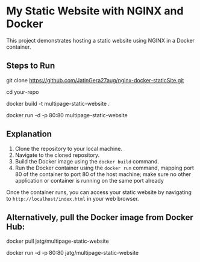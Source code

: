 # My Static Website with NGINX and Docker

This project demonstrates hosting a static website using NGINX in a Docker container.

## Steps to Run

git clone https://github.com/JatinGera27aug/nginx-docker-staticSite.git

cd your-repo

docker build -t multipage-static-website .

docker run -d -p 80:80 multipage-static-website

## Explanation

1. Clone the repository to your local machine.
2. Navigate to the cloned repository.
3. Build the Docker image using the `docker build` command.
4. Run the Docker container using the `docker run` command, mapping port 80 of the container to port 80 of the host machine; make sure no
other application or container is running on the same port already

Once the container runs, you can access your static website by navigating to `http://localhost/index.html` in your web browser.

## Alternatively, pull the Docker image from Docker Hub:

docker pull jatg/multipage-static-website

docker run -d -p 80:80 jatg/multipage-static-website



